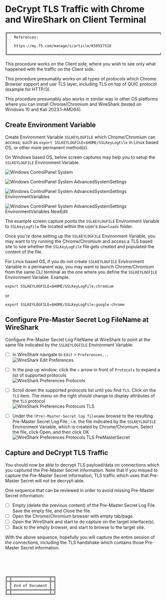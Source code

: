 # DeCrypt TLS Traffic with Chrome and WireShark on Client Terminal

```
╔═════════════════════════════════════════════════════════════════════╗
║   References:                                                       ║
║   https://my.f5.com/manage/s/article/K50557518                      ║
╚═════════════════════════════════════════════════════════════════════╝
```

This procedure works on the Client side, where you wish to see only what happened with the traffic on the Client side.

This procedure presumably works on all types of protocols which Chrome Browser support and use TLS layer, including TLS on top of QUIC protocol (example for HTTP/3).

This procedure presumably also works in similar way in other OS platforms where you can install Chrome/Chromium and WireShark (tested on Windows 10 and Kali 2023.1-AMD64).



## Create Environment Variable

Create Environment Variable `SSLKEYLOGFILE` which Chrome/Chromium can access; such as `export SSLKEYLOGFILE=$HOME/SSLKeyLogFile` in Linux based OS, or other more permanent method(s).



On Windows based OS, below screen captures may help you to setup the `SSLKEYLOGFILE` Environment Variable.

![Windows ControlPanel System](WindowsControlPanelSystem.png)

![Windows ControlPanel System AdvancedSystemSettings](WindowsControlPanelSystemAdvancedSystemSettings.png)

![Windows ControlPanel System AdvancedSystemSettings EnvironmentVariables](WindowsControlPanelSystemAdvancedSystemSettingsEnvironmentVariables.png)

![Windows ControlPanel System AdvancedSystemSettings EnvironmentVariables NewEdit](WindowsControlPanelSystemAdvancedSystemSettingsEnvironmentVariablesNewEdit.png)

The example screen capture points the `SSLKEYLOGFILE` Environment Variable to `SSLKeyLogFile` file located within the user's `Downloads` folder.

Once you're done setting up the `SSLKEYLOGFILE` Environment Variable, you may want to try running the Chrome/Chromium and access a TLS based site to see whether the `SSLKeyLogFile` file gets created and populated the content of the file.



For Linux based OS, if you do not create `SSLKEYLOGFILE` Environment Variable in a permanent way, you may want to launch Chrome/Chromium from the same CLI terminal as the one where you define the `SSLKEYLOGFILE` Environment Variable. Example:

`export SSLKEYLOGFILE=$HOME/SSLKeyLogFile;chromium`

or

`export SSLKEYLOGFILE=$HOME/SSLKeyLogFile;google-chrome`



## Configure Pre-Master Secret Log FileName at WireShark

Configure Pre-Master Secret Log FileName at WireShark to point at the same file indicated by the `SSLKEYLOGFILE` Environment Variable:

- [ ] In WireShark navigate to `Edit` > `Preferences...`<br>
   ![WireShark Edit Preferences](WireShark-Edit-Preferences.png)

- [ ] In the pop up window; click the `>` arrow in front of `Protocols` to expand a list of supported protocols<br>
   ![WireShark Preferences Protocols](WireShark-Preferences-Protocols.png)

- [ ] Scroll down the supported protocols list until you find `TLS`. Click on the `TLS` item. The menu on the right should change to display attributes of the `TLS` protocol<br>
   ![WireShark Preferences Protocols TLS](WireShark-Preferences-Protocols-TLS.png)

- [ ] Under the `(Pre)-Master-Secret log filename` browse to the resulting Pre-Master Secret Log File ; i.e. the file indicated by the `SSLKEYLOGFILE` Environment Variable, which is created by Chrome/Chromium. Select the file, click Open, and then click OK<br>
   ![WireShark Preferences Protocols TLS PreMasterSecret](WireSharkPreferencesProtocolsTLSPreMasterSecret.png)



## Capture and DeCrypt TLS Traffic

You should now be able to decrypt TLS payload/data on connections which you captured the Pre-Master Secret information.
Note that if you missed to capture the Pre-Master Secret information, TLS traffic which uses that Pre-Master Secret will not be decrypt-able.

One sequence that can be reviewed in order to avoid missing Pre-Master Secret information:

- [ ] Empty (delete the previous content) of the Pre-Master Secret Log File. Save the empty file, and Close the file.
- [ ] Open the Chrome/Chromium browser with empty tab/page.
- [ ] Open the WireShark and start to do capture on the target interface(s).
- [ ] Back to the empty browser, and start to browse to the target site.

With the above sequence, hopefully you will capture the entire session of the connections, including the TLS handshake which contains those Pre-Master Secret information.



<br><br><br>
```
╔═╦═════════════════╦═╗
╠═╬═════════════════╬═╣
║ ║ End of Document ║ ║
╠═╬═════════════════╬═╣
╚═╩═════════════════╩═╝
```
<br><br><br>


